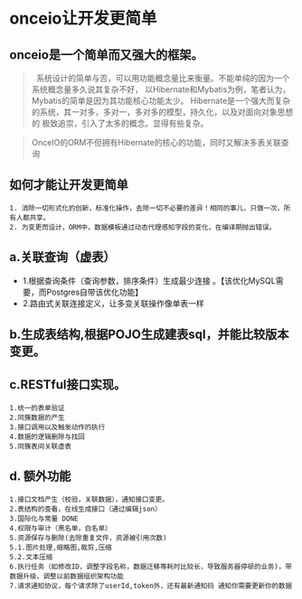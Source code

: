 
# onceio让开发更简单

## onceio是一个简单而又强大的框架。
>&nbsp; 系统设计的简单与否，可以用功能概念量比来衡量。不能单纯的因为一个系统概念量多久说其复杂不好，
以Hibernate和Mybatis为例，笔者认为，Mybatis的简单是因为其功能核心功能太少。
Hibernate是一个强大而复杂的系统，其一对多，多对一，多对多的模型，持久化，以及对面向对象思想的
极致追崇，引入了太多的概念。显得有些复杂。

> OnceIO的ORM不但拥有Hibernate的核心的功能，同时又解决多表关联查询

## 如何才能让开发更简单
	1. 消除一切形式化的创新，标准化操作，去除一切不必要的差异！相同的事儿，只做一次，所有人都共享。
	2. 为变更而设计，ORM中，数据模板通过动态代理感知字段的变化，在编译期抛出错误。


## a.关联查询（虚表）
* 1.根据查询条件（查询参数，排序条件）生成最少连接 。【该优化MySQL需要，而Postgres自带该优化功能】
* 2.路由式关联连接定义，让多变关联操作像单表一样

## b.生成表结构,根据POJO生成建表sql，并能比较版本变更。

## c.RESTful接口实现。
	1.统一的表单验证
	2.同簇数据的产生
	3.接口调用以及触发动作的执行
	4.数据的逻辑删除与找回
	5.同簇表间关联虚表
 	
## d. 额外功能
	1.接口文档产生（校验，关联数据），通知接口变更。
	2.表结构的查看，在线生成接口（通过编辑json）
	3.国际化与常量 DONE
	4.权限与审计（黑名单，白名单）
	5.资源保存与删除(去除重复文件，资源被引用次数)
	5.1.图片处理,缩略图,裁剪,压缩
	5.2.文本压缩
	6.执行任务（如修改ID，调整字段名称，数据迁移等耗时比较长，导致服务器停顿的业务)，带数据升级，调整以前数据组织架构功能
	7.请求通知协议，每个请求除了userId,token外，还有最新通知码 通知你需要更新你的数据
 
 
 
